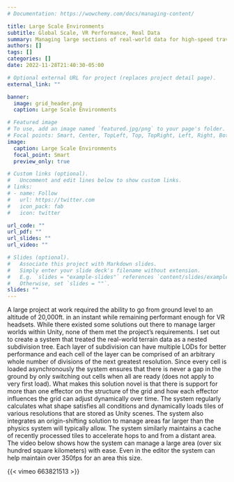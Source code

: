 ```yaml
---
# Documentation: https://wowchemy.com/docs/managing-content/

title: Large Scale Environments
subtitle: Global Scale, VR Performance, Real Data
summary: Managing large sections of real-world data for high-speed traversal in VR
authors: []
tags: []
categories: []
date: 2022-11-28T21:40:30-05:00

# Optional external URL for project (replaces project detail page).
external_link: ""

banner:
  image: grid_header.png
  caption: Large Scale Environments

# Featured image
# To use, add an image named `featured.jpg/png` to your page's folder.
# Focal points: Smart, Center, TopLeft, Top, TopRight, Left, Right, BottomLeft, Bottom, BottomRight.
image:
  caption: Large Scale Environments
  focal_point: Smart
  preview_only: true

# Custom links (optional).
#   Uncomment and edit lines below to show custom links.
# links:
# - name: Follow
#   url: https://twitter.com
#   icon_pack: fab
#   icon: twitter

url_code: ""
url_pdf: ""
url_slides: ""
url_video: ""

# Slides (optional).
#   Associate this project with Markdown slides.
#   Simply enter your slide deck's filename without extension.
#   E.g. `slides = "example-slides"` references `content/slides/example-slides.md`.
#   Otherwise, set `slides = ""`.
slides: ""
---
```


A large project at work required the ability to go from ground level to an altitude of 20,000ft. in an instant while remaining performant enough for VR headsets. While there existed some solutions out there to manage larger worlds within Unity, none of them met the project’s requirements. I set out to create a system that treated the real-world terrain data as a nested subdivision tree. Each layer of subdivision can have multiple LODs for better performance and each cell of the layer can be comprised of an arbitrary whole number of divisions of the next greatest resolution. Since every cell is loaded asynchronously the system ensures that there is never a gap in the ground by only switching out cells when all are ready (does not apply to very first load). What makes this solution novel is that there is support for more than one effector on the structure of the grid and how each effector influences the grid can adjust dynamically over time. The system regularly calculates what shape satisfies all conditions and dynamically loads tiles of various resolutions that are stored as Unity scenes. The system also integrates an origin-shifting solution to manage areas far larger than the physics system will typically allow. The system similarly maintains a cache of recently processed tiles to accelerate hops to and from a distant area. The video below shows how the system can manage a large area (over six hundred square kilometers) with ease. Even in the editor the system can help maintain over 350fps for an area this size.

{{< vimeo 663821513 >}}
